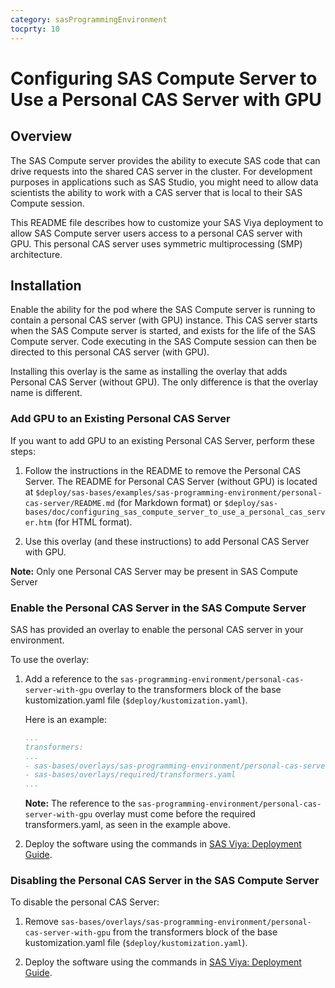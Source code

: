 ```yaml
---
category: sasProgrammingEnvironment
tocprty: 10
---
```


# Configuring SAS Compute Server to Use a Personal CAS Server with GPU

## Overview

The SAS Compute server provides the ability to execute SAS code that
can drive requests into the shared CAS server in the cluster.
For development purposes in applications such as SAS Studio,
you might need to allow data scientists the ability to work with a CAS server that is local to their SAS Compute session.

This README file describes how to customize your SAS Viya deployment to allow
SAS Compute server users access to a personal CAS server with GPU.
This personal CAS server uses symmetric multiprocessing (SMP) architecture.

## Installation

Enable the ability for the pod where the SAS Compute
server is running to contain a personal CAS server (with GPU) instance. This CAS server
starts when the SAS Compute server is started, and exists for the life of
the SAS Compute server. Code executing in the SAS Compute session can then be
directed to this personal CAS server (with GPU).

Installing this overlay is the same as installing the overlay that adds Personal CAS Server (without GPU).
The only difference is that the overlay name is different.

### Add GPU to an Existing Personal CAS Server

If you want to add GPU to an existing Personal CAS Server, perform these steps:

1. Follow the instructions in the README to remove the Personal CAS Server. The README for Personal CAS Server (without GPU) is located at `$deploy/sas-bases/examples/sas-programming-environment/personal-cas-server/README.md` (for Markdown format) or `$deploy/sas-bases/doc/configuring_sas_compute_server_to_use_a_personal_cas_server.htm` (for HTML format).

2. Use this overlay (and these instructions) to add Personal CAS Server with GPU.

**Note:** Only one Personal CAS Server may be present in SAS Compute Server

### Enable the Personal CAS Server in the SAS Compute Server

SAS has provided an overlay to enable the personal CAS server in your environment.

To use the overlay:

1. Add a reference to the `sas-programming-environment/personal-cas-server-with-gpu` overlay to the transformers block of the base kustomization.yaml file (`$deploy/kustomization.yaml`).

   Here is an example:

   ```yaml
   ...
   transformers:
   ...
   - sas-bases/overlays/sas-programming-environment/personal-cas-server-with-gpu
   - sas-bases/overlays/required/transformers.yaml
   ...
   ```

   **Note:** The reference to the `sas-programming-environment/personal-cas-server-with-gpu` overlay must come before the required transformers.yaml, as seen in the example above.

2. Deploy the software using the commands in
[SAS Viya: Deployment Guide](http://documentation.sas.com/?cdcId=itopscdc&cdcVersion=default&docsetId=dplyml0phy0dkr&docsetTarget=titlepage.htm).

### Disabling the Personal CAS Server in the SAS Compute Server

To disable the personal CAS Server:

1. Remove `sas-bases/overlays/sas-programming-environment/personal-cas-server-with-gpu`
from the transformers block of the base kustomization.yaml file (`$deploy/kustomization.yaml`).

2. Deploy the software using the commands in
[SAS Viya: Deployment Guide](http://documentation.sas.com/?cdcId=itopscdc&cdcVersion=default&docsetId=dplyml0phy0dkr&docsetTarget=titlepage.htm).